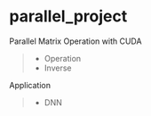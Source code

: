 # parallel_project

Parallel Matrix Operation with CUDA
> * Operation
> * Inverse

Application
> * DNN
